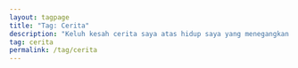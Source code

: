 ```yaml
---
layout: tagpage
title: "Tag: Cerita"
description: "Keluh kesah cerita saya atas hidup saya yang menegangkan dan seru. Maaf kalau ada yang tersakiti disini, xixi"
tag: cerita
permalink: /tag/cerita
---
```


